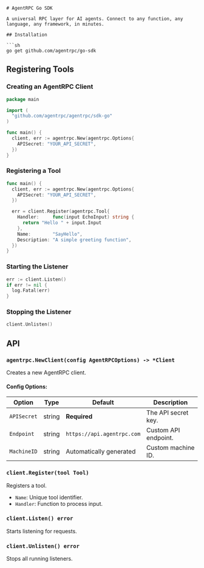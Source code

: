 ```
# AgentRPC Go SDK

A universal RPC layer for AI agents. Connect to any function, any language, any framework, in minutes.

## Installation

```sh
go get github.com/agentrpc/go-sdk
```

## Registering Tools

### Creating an AgentRPC Client

```go
package main

import (
  "github.com/agentrpc/agentrpc/sdk-go"
)

func main() {
  client, err := agentrpc.New(agentrpc.Options{
    APISecret: "YOUR_API_SECRET",
  })
}
```

### Registering a Tool

```go
func main() {
  client, err := agentrpc.New(agentrpc.Options{
    APISecret: "YOUR_API_SECRET",
  })

  err = client.Register(agentrpc.Tool{
    Handler:     func(input EchoInput) string {
      return "Hello " + input.Input
    },
    Name:        "SayHello",
    Description: "A simple greeting function",
  })
}
```

### Starting the Listener

```go
err := client.Listen()
if err != nil {
  log.Fatal(err)
}
```

### Stopping the Listener

```go
client.Unlisten()
```

## API

### `agentrpc.NewClient(config AgentRPCOptions) -> *Client`

Creates a new AgentRPC client.

#### Config Options:

| Option       | Type   | Default                    | Description          |
|-------------|--------|----------------------------|----------------------|
| `APISecret` | string | **Required**               | The API secret key.  |
| `Endpoint`  | string | `https://api.agentrpc.com` | Custom API endpoint. |
| `MachineID` | string | Automatically generated    | Custom machine ID.   |

### `client.Register(tool Tool)`

Registers a tool.

- `Name`: Unique tool identifier.
- `Handler`: Function to process input.


### `client.Listen() error`

Starts listening for requests.

### `client.Unlisten() error`

Stops all running listeners.
```
